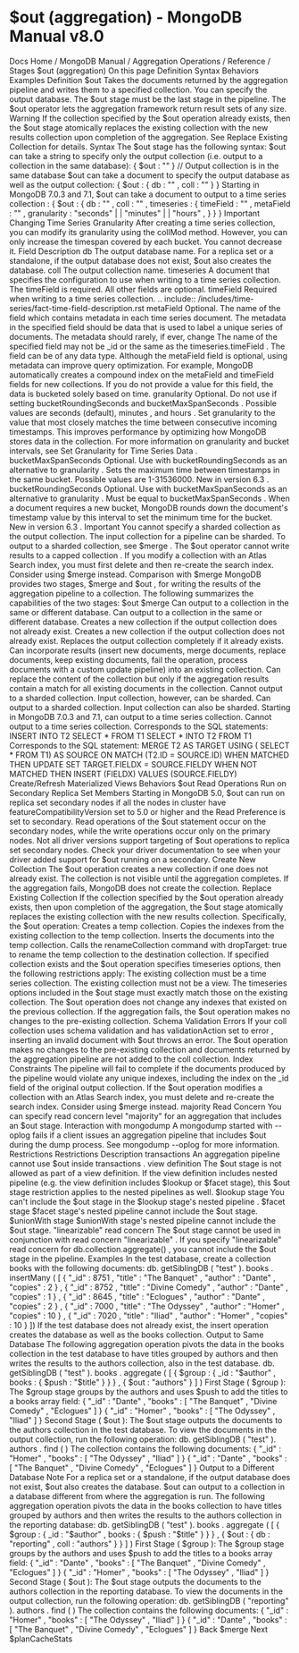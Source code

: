 # $out (aggregation) - MongoDB Manual v8.0


Docs Home / MongoDB Manual / Aggregation Operations / Reference / Stages $out (aggregation) On this page Definition Syntax Behaviors Examples Definition $out Takes the documents returned by the aggregation pipeline and writes
them to a specified collection. You can specify the output database. The $out stage must be the last stage in the
pipeline. The $out operator lets the aggregation
framework return result sets of any size. Warning If the collection specified by the $out operation already
exists, then the $out stage atomically replaces the existing
collection with the new results collection upon completion of the
aggregation. See Replace Existing Collection for details. Syntax The $out stage has the following syntax: $out can take a string to specify only the output
collection (i.e. output to a collection in the same database): { $out : "<output-collection>" } // Output collection is in the same database $out can take a document to specify the output database as well as the
output collection: { $out : { db : "<output-db>" , coll : "<output-collection>" } } Starting in MongoDB 7.0.3 and 7.1, $out can take a document to
output to a time series collection : { $out : { db : "<output-db>" , coll : "<output-collection>" , timeseries : { timeField : "<field-name>" , metaField : "<field-name>" , granularity : "seconds" | | "minutes" | | "hours" , } } } Important Changing Time Series Granularity After creating a time series collection, you can modify its
granularity using the collMod method. However,
you can only increase the timespan covered by each bucket. You
cannot decrease it. Field Description db The output database name. For a replica set or a standalone, if the
output database does not exist, $out also creates
the database. coll The output collection name. timeseries A document that specifies the configuration to use when writing
to a time series collection. The timeField is required. All
other fields are optional. timeField Required when writing to a time series collection.
.. include::
/includes/time-series/fact-time-field-description.rst metaField Optional. The name of the field which contains metadata in
each time series document. The metadata in the specified field
should be data that is used to label a unique series of
documents. The metadata should rarely, if ever, change
The name of the specified field may not be _id or the same
as the timeseries.timeField . The field can be of any data type. Although the metaField field is optional, using metadata can improve
query optimization. For example, MongoDB automatically creates a compound index on the metaField and timeField fields for new collections.
If you do not provide a value for this field, the data is bucketed solely
based on time. granularity Optional. Do not use if setting bucketRoundingSeconds and bucketMaxSpanSeconds . Possible values are seconds (default), minutes , and hours . Set granularity to the value that most closely matches
the time between consecutive incoming timestamps. This
improves performance by optimizing how MongoDB stores data in the
collection. For more information on granularity and bucket intervals, see Set Granularity for Time Series Data . bucketMaxSpanSeconds Optional. Use with bucketRoundingSeconds as an alternative
to granularity . Sets the maximum time between timestamps
in the same bucket. Possible values are 1-31536000. New in version 6.3 . bucketRoundingSeconds Optional. Use with bucketMaxSpanSeconds as an alternative
to granularity . Must be equal to bucketMaxSpanSeconds . When a document requires a new bucket, MongoDB rounds down the
document's timestamp value by this interval to set the minimum
time for the bucket. New in version 6.3 . Important You cannot specify a sharded collection as the output
collection. The input collection for a pipeline can be sharded.
To output to a sharded collection, see $merge . The $out operator cannot write results to a capped collection . If you modify a collection with an Atlas Search index, you must first delete and then re-create
the search index. Consider using $merge instead. Comparison with $merge MongoDB provides two stages, $merge and $out , for
writing the results of the aggregation pipeline to a collection. The
following summarizes the capabilities of the two stages: $out $merge Can output to a collection in the same or different database. Can output to a collection in the same or different database. Creates a new collection if the output collection does not
already exist. Creates a new collection if the output collection does not
already exist. Replaces the output collection completely if it already exists. Can incorporate results (insert new documents, merge
documents, replace documents, keep existing documents, fail
the operation, process documents with a custom update pipeline) into
an existing collection. Can replace the content of the collection but only if the
aggregation results contain a match for all existing
documents in the collection. Cannot output to a sharded collection. Input collection,
however, can be sharded. Can output to a sharded collection. Input collection can
also be sharded. Starting in MongoDB 7.0.3 and 7.1, can output to a time series
collection. Cannot output to a time series collection. Corresponds to the SQL statements: INSERT INTO T2 SELECT * FROM T1 SELECT * INTO T2 FROM T1 Corresponds to the SQL statement: MERGE T2 AS TARGET USING ( SELECT * FROM T1) AS SOURCE ON MATCH (T2.ID = SOURCE.ID) WHEN MATCHED THEN UPDATE SET TARGET.FIELDX = SOURCE.FIELDY WHEN NOT MATCHED THEN INSERT (FIELDX) VALUES (SOURCE.FIELDY) Create/Refresh Materialized Views Behaviors $out Read Operations Run on Secondary Replica Set Members Starting in MongoDB 5.0, $out can run on
replica set secondary nodes if all the nodes in
cluster have featureCompatibilityVersion set
to 5.0 or higher and the Read Preference is set to
secondary. Read operations of the $out statement occur on the
secondary nodes, while the write operations occur only on the
primary nodes. Not all driver versions support targeting of $out operations to replica set secondary nodes. Check your driver documentation to see when your driver added
support for $out running on a secondary. Create New Collection The $out operation creates a new collection if one does not
already exist. The collection is not visible until the aggregation completes. If the
aggregation fails, MongoDB does not create the collection. Replace Existing Collection If the collection specified by the $out operation already
exists, then upon completion of the aggregation, the $out stage atomically replaces the existing collection with the new results
collection. Specifically, the $out operation: Creates a temp collection. Copies the indexes from the existing collection to the temp collection. Inserts the documents into the temp collection. Calls the renameCollection command with dropTarget: true to rename the temp collection to the destination collection. If specified collection exists and the $out operation specifies timeseries options, then the following restrictions apply: The existing collection must be a time series collection. The existing collection must not be a view. The timeseries options included in the $out stage must
exactly match those on the existing collection. The $out operation does not change any indexes that existed on the
previous collection. If the aggregation fails, the $out operation
makes no changes to the pre-existing collection. Schema Validation Errors If your coll collection uses schema validation and has validationAction set to error , inserting an invalid document with $out throws an
error. The $out operation makes no changes to the pre-existing
collection and documents returned by the aggregation pipeline are not
added to the coll collection. Index Constraints The pipeline will fail to complete if the documents produced by the
pipeline would violate any unique indexes, including the index on the _id field of the original output collection. If the $out operation modifies a collection with an Atlas Search index, you must delete and
re-create the search index. Consider using $merge instead. majority Read Concern You can specify read concern level "majority" for an aggregation that includes an $out stage. Interaction with mongodump A mongodump started with --oplog fails if a client issues an aggregation pipeline
that includes $out during the dump process. See mongodump --oplog for more information. Restrictions Restrictions Description transactions An aggregation pipeline cannot use $out inside transactions . view definition The $out stage is not allowed as part of a
view definition. If the view definition includes nested pipeline
(e.g. the view definition includes $lookup or $facet stage), this $out stage
restriction applies to the nested pipelines as well. $lookup stage You can't include the $out stage in the $lookup stage's nested pipeline . $facet stage $facet stage's nested pipeline cannot include the $out stage. $unionWith stage $unionWith stage's nested pipeline cannot include the $out stage. "linearizable" read concern The $out stage cannot be used in conjunction with read concern "linearizable" . If you specify "linearizable" read concern for db.collection.aggregate() , you cannot include the $out stage in the pipeline. Examples In the test database, create a collection books with the
following documents: db. getSiblingDB ( "test" ). books . insertMany ( [ { "_id" : 8751 , "title" : "The Banquet" , "author" : "Dante" , "copies" : 2 } , { "_id" : 8752 , "title" : "Divine Comedy" , "author" : "Dante" , "copies" : 1 } , { "_id" : 8645 , "title" : "Eclogues" , "author" : "Dante" , "copies" : 2 } , { "_id" : 7000 , "title" : "The Odyssey" , "author" : "Homer" , "copies" : 10 } , { "_id" : 7020 , "title" : "Iliad" , "author" : "Homer" , "copies" : 10 } ]) If the test database does not already exist, the insert operation
creates the database as well as the books collection. Output to Same Database The following aggregation operation pivots the data in the books collection in the test database to have titles grouped by authors and then writes
the results to the authors collection, also in the test database. db. getSiblingDB ( "test" ). books . aggregate ( [ { $group : { _id : "$author" , books : { $push : "$title" } } } , { $out : "authors" } ] ) First Stage ( $group ): The $group stage groups by the authors and uses $push to add the titles to a books array field: { "_id" : "Dante" , "books" : [ "The Banquet" , "Divine Comedy" , "Eclogues" ] } { "_id" : "Homer" , "books" : [ "The Odyssey" , "Iliad" ] } Second Stage ( $out ): The $out stage outputs the documents to the authors collection in the test database. To view the documents in the output collection, run the following
operation: db. getSiblingDB ( "test" ). authors . find ( ) The collection contains the following documents: { "_id" : "Homer" , "books" : [ "The Odyssey" , "Iliad" ] } { "_id" : "Dante" , "books" : [ "The Banquet" , "Divine Comedy" , "Eclogues" ] } Output to a Different Database Note For a replica set or a standalone, if the
output database does not exist, $out also creates
the database. $out can output to a collection in a database different from where the
aggregation is run. The following aggregation operation pivots the data in the books collection to have titles grouped by authors and then writes the
results to the authors collection in the reporting database: db. getSiblingDB ( "test" ). books . aggregate ( [ { $group : { _id : "$author" , books : { $push : "$title" } } } , { $out : { db : "reporting" , coll : "authors" } } ] ) First Stage ( $group ): The $group stage groups by the authors and uses $push to add the titles to a books array field: { "_id" : "Dante" , "books" : [ "The Banquet" , "Divine Comedy" , "Eclogues" ] } { "_id" : "Homer" , "books" : [ "The Odyssey" , "Iliad" ] } Second Stage ( $out ): The $out stage outputs the documents to the authors collection in the reporting database. To view the documents in the output collection, run the following
operation: db. getSiblingDB ( "reporting" ). authors . find ( ) The collection contains the following documents: { "_id" : "Homer" , "books" : [ "The Odyssey" , "Iliad" ] } { "_id" : "Dante" , "books" : [ "The Banquet" , "Divine Comedy" , "Eclogues" ] } Back $merge Next $planCacheStats
